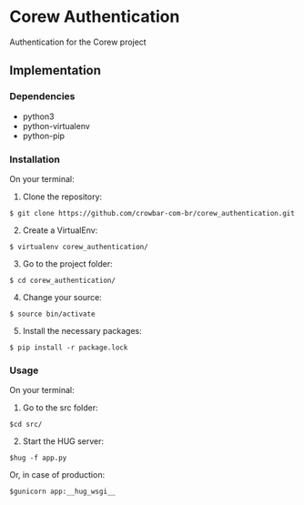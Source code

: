 # Corew Authentication
Authentication for the Corew project

## Implementation

### Dependencies

* python3
* python-virtualenv
* python-pip

### Installation
On your terminal:

1. Clone the repository:
```
$ git clone https://github.com/crowbar-com-br/corew_authentication.git
```
2. Create a VirtualEnv:
```
$ virtualenv corew_authentication/
```
3. Go to the project folder:
```
$ cd corew_authentication/
```
4. Change your source:
```
$ source bin/activate
```
5. Install the necessary packages:
```
$ pip install -r package.lock
```

### Usage
On your terminal:

1. Go to the src folder:
```
$cd src/
```
2. Start the HUG server:
```
$hug -f app.py
```
Or, in case of production:
```
$gunicorn app:__hug_wsgi__
```
